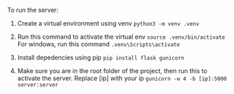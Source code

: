 To run the server:

1. Create a virtual environment using venv
`python3 -m venv .venv`

2. Run this command to activate the virtual env
`source .venv/bin/activate`
   For windows, run this command
`.venv\Scripts\activate`

3. Install depedencies using pip
`pip install flask gunicorn`

4. Make sure you are in the root folder of the project, then run this to activate the server. Replace \[ip] with your ip
`gunicorn -w 4 -b [ip]:5000 server:server`